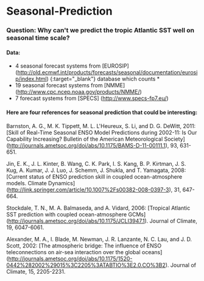 # Seasonal-Prediction

### Question: Why can't we predict the tropic Atlantic SST well on seasonal time scale?


#### Data: 

* 4 seasonal forecast systems from [EUROSIP] (http://old.ecmwf.int/products/forecasts/seasonal/documentation/eurosip/index.html) {:target="_blank"} database which counts
  * 
* 19 seasonal forecast systems from [NMME] (http://www.cpc.ncep.noaa.gov/products/NMME/)
* 7 forecast systems from [SPECS] (http://www.specs-fp7.eu/)


#### Here are four references for seasonal prediction that could be interesting:

Barnston, A. G., M. K. Tippett, M. L. L'Heureux, S. Li, and D. G. DeWitt, 2011: [Skill of Real-Time Seasonal ENSO Model Predictions during 2002-11: Is Our Capability Increasing? Bulletin of the American Meteorological Society] (http://journals.ametsoc.org/doi/abs/10.1175/BAMS-D-11-00111.1), 93, 631-651.

Jin, E. K., J. L. Kinter, B. Wang, C. K. Park, I. S. Kang, B. P. Kirtman, J. S. Kug, A. Kumar, J. J. Luo, J. Schemm, J. Shukla, and T. Yamagata, 2008: [Current status of ENSO prediction skill in coupled ocean-atmosphere models. Climate Dynamics] (http://link.springer.com/article/10.1007%2Fs00382-008-0397-3), 31, 647-664.

Stockdale, T. N., M. A. Balmaseda, and A. Vidard, 2006: [Tropical Atlantic SST prediction with coupled ocean-atmosphere GCMs] (http://journals.ametsoc.org/doi/abs/10.1175/JCLI3947.1). Journal of Climate, 19, 6047-6061.

Alexander, M. A., I. Blade, M. Newman, J. R. Lanzante, N. C. Lau, and J. D. Scott, 2002: [The atmospheric bridge: The influence of ENSO teleconnections on air-sea interaction over the global oceans] (http://journals.ametsoc.org/doi/abs/10.1175/1520-0442%282002%29015%3C2205%3ATABTIO%3E2.0.CO%3B2). Journal of Climate, 15, 2205-2231.
